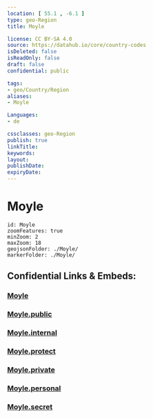 ```yaml
---
location: [ 55.1 , -6.1 ] 
type: geo-Region
title: Moyle

license: CC BY-SA 4.0
source: https://datahub.io/core/country-codes
isDeleted: false
isReadOnly: false
draft: false
confidential: public

tags:
- geo/Country/Region
aliases:
- Moyle

Languages:
- de

cssclasses: geo-Region
publish: true
linkTitle: 
keywords: 
layout: 
publishDate: 
expiryDate: 
---
```


# Moyle

```leaflet
id: Moyle
zoomFeatures: true 
minZoom: 2 
maxZoom: 18
geojsonFolder: ./Moyle/
markerFolder: ./Moyle/
```


## Confidential Links & Embeds: 

### [Moyle](/_Standards/Earth/Continent/Europe/Europe~North/UK/Ireland~North/counties~Ireland~North/Moyle.md) 

### [Moyle.public](/_public/Earth/Continent/Europe/Europe~North/UK/Ireland~North/counties~Ireland~North/Moyle.public.md) 

### [Moyle.internal](/_internal/Earth/Continent/Europe/Europe~North/UK/Ireland~North/counties~Ireland~North/Moyle.internal.md) 

### [Moyle.protect](/_protect/Earth/Continent/Europe/Europe~North/UK/Ireland~North/counties~Ireland~North/Moyle.protect.md) 

### [Moyle.private](/_private/Earth/Continent/Europe/Europe~North/UK/Ireland~North/counties~Ireland~North/Moyle.private.md) 

### [Moyle.personal](/_personal/Earth/Continent/Europe/Europe~North/UK/Ireland~North/counties~Ireland~North/Moyle.personal.md) 

### [Moyle.secret](/_secret/Earth/Continent/Europe/Europe~North/UK/Ireland~North/counties~Ireland~North/Moyle.secret.md)

